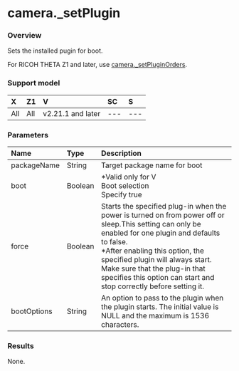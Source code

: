 # camera.\_setPlugin

### Overview

Sets the installed pugin for boot.

For RICOH THETA Z1 and later, use [camera.\_setPluginOrders](camera._set_plugin_orders.md).

### Support model

| X | Z1 | V | SC | S |
|:--|:--|:--|:--|:--|
| All | All | v2.21.1 and later | --- | --- |

### Parameters

| Name | Type | Description |
|:--|:--|:--|
| packageName | String | Target package name for boot |
| boot | Boolean | *Valid only for V<br>Boot selection<br>Specify true |
| force | Boolean | Starts the specified plug-in when the power is turned on from power off or sleep.This setting can only be enabled for one plugin and defaults to false.<br>*After enabling this option, the specified plugin will always start. Make sure that the plug-in that specifies this option can start and stop correctly before setting it. |
| bootOptions | String | An option to pass to the plugin when the plugin starts. The initial value is NULL and the maximum is 1536 characters. |

### Results

None.

